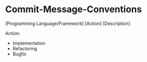 # Commit-Message-Conventions

[Programming Language/Framework] [Action] [Description]

Action:
  - Implementation
  - Refactoring
  - Bugfix
